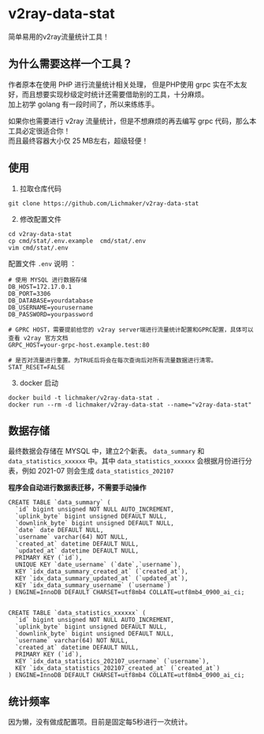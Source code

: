# v2ray-data-stat
简单易用的v2ray流量统计工具！

## 为什么需要这样一个工具？
作者原本在使用 PHP 进行流量统计相关处理， 但是PHP使用 grpc 实在不太友好，而且想要实现秒级定时统计还需要借助别的工具，十分麻烦。  
加上初学 golang 有一段时间了，所以来练练手。

如果你也需要进行 v2ray 流量统计，但是不想麻烦的再去编写 grpc 代码，那么本工具必定很适合你！  
而且最终容器大小仅 25 MB左右，超级轻便！

## 使用

1. 拉取仓库代码

```
git clone https://github.com/Lichmaker/v2ray-data-stat
```

2. 修改配置文件

```
cd v2ray-data-stat
cp cmd/stat/.env.example  cmd/stat/.env
vim cmd/stat/.env
```

配置文件 `.env` 说明 ：
```
# 使用 MYSQL 进行数据存储
DB_HOST=172.17.0.1
DB_PORT=3306
DB_DATABASE=yourdatabase
DB_USERNAME=yourusername
DB_PASSWORD=yourpassword

# GPRC HOST，需要提前给您的 v2ray server端进行流量统计配置和GPRC配置，具体可以查看 v2ray 官方文档
GRPC_HOST=your-grpc-host.example.test:80

# 是否对流量进行重置。为TRUE后将会在每次查询后对所有流量数据进行清零。
STAT_RESET=FALSE
```

3. docker 启动

```
docker build -t lichmaker/v2ray-data-stat .
docker run --rm -d lichmaker/v2ray-data-stat --name="v2ray-data-stat"
```

## 数据存储
最终数据会存储在 MYSQL 中，建立2个新表。 `data_summary` 和 `data_statistics_xxxxxx` 中。其中 `data_statistics_xxxxxx` 会根据月份进行分表，例如 2021-07 则会生成 `data_statistics_202107`  

**程序会自动进行数据表迁移，不需要手动操作**
```
CREATE TABLE `data_summary` (
  `id` bigint unsigned NOT NULL AUTO_INCREMENT,
  `uplink_byte` bigint unsigned DEFAULT NULL,
  `downlink_byte` bigint unsigned DEFAULT NULL,
  `date` date DEFAULT NULL,
  `username` varchar(64) NOT NULL,
  `created_at` datetime DEFAULT NULL,
  `updated_at` datetime DEFAULT NULL,
  PRIMARY KEY (`id`),
  UNIQUE KEY `date_username` (`date`,`username`),
  KEY `idx_data_summary_created_at` (`created_at`),
  KEY `idx_data_summary_updated_at` (`updated_at`),
  KEY `idx_data_summary_username` (`username`)
) ENGINE=InnoDB DEFAULT CHARSET=utf8mb4 COLLATE=utf8mb4_0900_ai_ci;


CREATE TABLE `data_statistics_xxxxxx` (
  `id` bigint unsigned NOT NULL AUTO_INCREMENT,
  `uplink_byte` bigint unsigned DEFAULT NULL,
  `downlink_byte` bigint unsigned DEFAULT NULL,
  `username` varchar(64) NOT NULL,
  `created_at` datetime DEFAULT NULL,
  PRIMARY KEY (`id`),
  KEY `idx_data_statistics_202107_username` (`username`),
  KEY `idx_data_statistics_202107_created_at` (`created_at`)
) ENGINE=InnoDB DEFAULT CHARSET=utf8mb4 COLLATE=utf8mb4_0900_ai_ci;
```

## 统计频率
因为懒，没有做成配置项。目前是固定每5秒进行一次统计。

